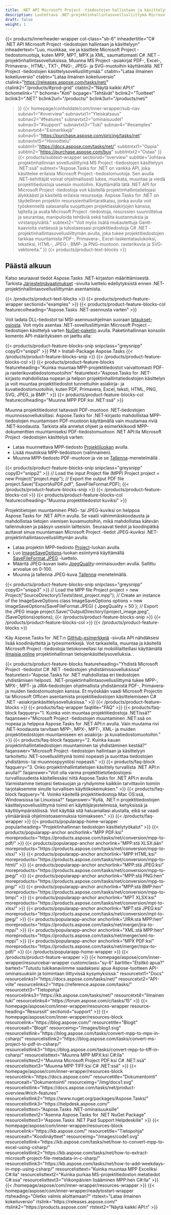 ```yaml
---
title: .NET API Microsoft Project -tiedostojen hallintaan ja käsittelyyn
description: Luotettava .NET-projektinhallintasovellusliittymä Microsoft Project -tiedostojen käsittelyyn. Luo, muunna ja käsittele MPP-, MPT- ja MPX-projektitiedostoja .NET-sovelluksissa.
draft: false
weight: 1
---
```

{{< products/innerheader-wrapper col-class="sb-6"
  inheadertitle="C# .NET API Microsoft Project -tiedostojen hallintaan ja käsittelyyn"
  inheadertext="Luo, muokkaa, vie ja käsittele Microsoft Project -tiedostomuotoja, kuten MPP, MPT, MPX ja XML, saumattomasti C# .NET -projektinhallintasovelluksissa. Muunna MS Project -asiakirjat PDF-, Excel-, Primavera-, HTML-, TXT-, PNG-, JPEG- ja SVG-muotoihin käyttämällä .NET Project -tiedostojen käsittelysovellusliittymää."
  ctabtn="Lataa ilmainen kokeiluversio"
  ctabtn="Lataa ilmainen kokeiluversio"
  ctalink="https://releases.aspose.com/tasks/net/"
  ctalink2="/products/#prod-grid"
  ctabtn2="Näytä kaikki API:t"
  bchomelink="/"
  bchome="Koti"
  bcpage="Tehtävät"
  bclink2="Tuotteet"
  bclink3=".NET"
  bclink2url="/products/"
  bclink3url="/products/net/"
  >}}
{{< homepage/conholdate/com/inner-wrapper/sub-nav 
subnav1="#overview"
subnavtxt1="Yleiskatsaus" 
subnav2="#features"
subnavtxt2="ominaisuudet" 
subnav3="#support"
subnavtxt3="Tuki" 
subnav4="#examples"
subnavtxt4="Esimerkkejä" 
subnav5="https://purchase.aspose.com/pricing/tasks/net"
subnavtxt5="Hinnoittelu" 
subbtn1="https://docs.aspose.com/tasks/net/"
subbtntxt1="Oppia"
subbtn2="https://purchase.aspose.com/buy"
subbtntxt2="Ostaa"
>}}
   {{< products/subtext-wrapper
   sectionid="overview"
   subtitle="Johtava projektinhallinnan sovellusliittymä MS Project -tiedostojen käsittelyyn .NET:ssä"
   subtext="Aspose.Tasks for .NET on vankka API, joka käsittelee erilaisia Microsoft Project -tiedostomuotoja. Sen avulla .NET-kehittäjät voivat ohjelmallisesti lukea, muokata, muuntaa ja viedä projektitiedostoja useisiin muotoihin. Käyttämällä tätä .NET API for Microsoft Project -tiedostoja voit käsitellä projektinhallintatietojasi älykkäästi ja käsitellä erilaisia resursseja. Aspose.Tasks for .NET on täydellinen projektin resurssienhallintaratkaisu, jonka avulla voit työskennellä salasanalla suojattujen projektiasiakirjojen kanssa, lajitella ja avata Microsoft Project -tiedostoja, resurssien suunnittelua ja seurantaa, manipuloida tehtäviä sekä hallita kustannuksia ja virstanpylväitä."
   subtext2="Voit myös lisätä mukautettuja Gantt-kaavioita vietäessä ja tulostaessasi projektitiedostoja C# .NET -projektinhallintasovellusliittymän avulla, joka tukee projektitiedostojen tarkkaa muuntamista PDF-, Primavera-, Excel-laskentataulukoiksi, tekstiksi, HTML-, JPEG-, BMP- ja PNG-muotoon. rasterikuvia ja SVG-vektoreita."
   >}} 
   {{< products/product-text-blocks >}}
   <h2>Päästä alkuun</h2>
   <p>Katso seuraavat tiedot Aspose.Tasks .NET-kirjaston määrittämisestä. Tarkista <a href="https://docs.aspose.com/tasks/net/system-requirements/">Järjestelmävaatimukset</a> -sivulta luettelo edellytyksistä ennen .NET-projektinhallintasovellusliittymän asentamista.</p>
   {{< /products/product-text-blocks >}}
{{< products/product-feature-wrapper
sectionid="examples"
>}}
{{< products/product-feature-blocks-col
featurecolheading="Aspose.Tasks .NET-asennusta varten"
>}}
<p>Voit ladata DLL-tiedostot tai MSI-asennusohjelman suoraan <a href="https://releases.aspose.com/tasks/net/">lataukset-osiosta</a>. Voit myös asentaa .NET-sovellusliittymän Microsoft Project -tiedostojen käsittelyä varten <a href="https://www.nuget.org/packages/Aspose.Tasks/">NuGet-paketin</a> avulla. Paketinhallinnan konsolin komento API-määritykseen on jaettu alla:</p>
{{< products/product-feature-blocks-snip
 snipclass="greysnipp"
 copyID="snipp1"
>}}
PM > Install-Package Aspose.Tasks
{{< /products/product-feature-blocks-snip >}}
{{< /products/product-feature-blocks-col >}}
{{< products/product-feature-blocks
 featureheading="Kuinka muuntaa MPP-projektitiedostot vaivattomasti PDF- ja rasterikuvatiedostomuotoihin"
 featuretext="Aspose.Tasks for .NET-kirjasto mahdollistaa nopean ja helpon projektinhallintatiedostojen käsittelyn ja voit muuntaa projektitiedostot tunnettuihin asiakirja- ja kuvatiedostomuotoihin, kuten PDF, Primavera, Excel, teksti, HTML, PNG, SVG, JPEG, ja BMP."
>}}
{{< products/product-feature-blocks-col
featurecolheading="Muunna MPP PDF:ksi .NET:ssä"
>}}
<p>Muunna projektitiedostot taitavasti PDF-muotoon .NET-tiedostojen muunnossovelluksillasi. Aspose.Tasks for .NET-kirjasto mahdollistaa MPP-tiedostojen muuntamisen PDF-muotoon käyttämällä vain muutamaa riviä .NET-koodausta. Tarkista alla annetut ohjeet ja esimerkkikoodi MPP-dokumenttien muuntamiseksi PDF-tiedostomuotoon .NET API:lla Microsoft Project -tiedostojen käsittelyä varten:</p>
<ul>
   <li>Lataa muunnettava MPP-tiedosto <a href="https://reference.aspose.com/tasks/net/aspose.tasks/project">Projektiluokan</a> avulla.</li>
   <li>Lisää muutoksia MPP-tiedostoon (valinnainen).</li>
   <li>Muunna MPP-tiedosto PDF-muotoon ja vie se <a href="https://reference.aspose.com/tasks/net/aspose.tasks/project/methods/save/index">Tallenna</a>-menetelmällä .</li>
</ul>
{{< products/product-feature-blocks-snip
 snipclass="greysnipp"
 copyID="snipp2"
>}}
// Load the input Project file (MPP)
Project project = new Project("project.mpp");
// Export the output PDF file
project.Save("ExportAsPDF.pdf", SaveFileFormat.PDF);
{{< /products/product-feature-blocks-snip >}}
{{< /products/product-feature-blocks-col >}}
{{< products/product-feature-blocks-col
featurecolheading="Muunna projektitiedostot kuviksi"
>}}
<p>Projektitietojen muuntaminen PNG- tai JPEG-kuviksi on helppoa Aspose.Tasks for .NET API:n avulla. Se vaatii vähimmäiskoodausta ja mahdollistaa tietojen viemisen kuvamuotoihin, mikä mahdollistaa kätevän tallennuksen ja pääsyn useisiin laitteisiin. Seuraavat tiedot ja koodinpätkä auttavat sinua muuntamaan Microsoft Project -tiedot JPEG-kuviksi .NET-projektinhallintasovellusliittymän avulla:</p>
<ul>
   <li>Lataa projektin MPP-tiedosto <a href="https://reference.aspose.com/tasks/net/aspose.tasks/project">Project</a>-luokan avulla.</li>
   <li>Luo <a href="https://reference.aspose.com/tasks/net/aspose.tasks.saving/imagesaveoptions">ImageSaveOptions</a>-luokan esiintymä käyttämällä <a href="https://reference.aspose.com/tasks/net/aspose.tasks.saving/savefileformat">SaveFileFormat.JPEG</a> -luettelo.</li>
   <li>Määritä JPEG-kuvan laatu <a href="https://reference.aspose.com/tasks/net/aspose.tasks.saving/imagesaveoptions/properties/jpegquality">JpegQuality</a>-ominaisuuden avulla. Sallittu arvoalue on 0-100.</li>
   <li>Muunna ja tallenna JPEG-kuva <a href="https://reference.aspose.com/tasks/net/aspose.tasks.project/save/methods/6">Tallenna</a>-menetelmällä.</li>
</ul>
{{< products/product-feature-blocks-snip
 snipclass="greysnipp"
 copyID="snipp3"
>}}
// Load the MPP file
Project project = new Project("SourceDirectory\\Tests\\test_project.mpp");
// Create an instance of the ImageSaveOptions class
ImageSaveOptions options = new ImageSaveOptions(SaveFileFormat.JPEG) { JpegQuality = 50 };
// Export the JPEG image
project.Save("OutputDirectory\\project_image.jpeg", (SaveOptions)options);
{{< /products/product-feature-blocks-snip >}}
{{< /products/product-feature-blocks-col >}}
{{< /products/product-feature-blocks >}}
   <p class="col-lg-12">Käy Aspose.Tasks for .NET:n <a href="https://github.com/aspose-tasks/Aspose.Tasks-for-.NET/tree/master/Examples">GitHub-esimerkkejä</a> -sivulla API nähdäksesi lisää koodinäytteitä ja työesimerkkejä. Voit tarkastella, muuntaa ja käsitellä Microsoft Project -tiedostoja tietokoneellasi tai mobiililaitteillasi käyttämällä <a href="https://products.aspose.app/tasks/family">ilmaisia online</a> projektinhallinnan tietojenkäsittelysovelluksia. .</p>
{{< products/product-feature-blocks
 featureheading="Yhdistä Microsoft Project -tiedostot C# .NET -tiedostojen yhdistämissovelluksissa"
 featuretext="Aspose.Tasks for .NET mahdollistaa eri tiedostojen yhdistämisen helposti. .NET-projektinhallintasovellusliittymä tukee MPP-, MPX-, MPT- ja JIRA-tiedostojen ohjelmallista yhdistämistä PDF-, Primavera- ja muiden tiedostomuotojen kanssa. Et myöskään vaadi Microsoft Projectin tai Microsoft Officen asentamista projektitiedostojen käsittelemiseen C# .NET -asiakirjankäsittelysovelluksissa."
>}}
   {{< /products/product-feature-blocks >}}
   {{< products/faq-wrapper
   faqtitle="FAQ"
>}}
   {{< products/faq-block
 faqquery="1. Kuinka voin muuntaa projektitiedostoja .NETissä?"
 faqanswer="Microsoft Project -tiedostojen muuntaminen .NET:ssä on nopeaa ja helppoa Aspose.Tasks for .NET API:n avulla. Vain muutama rivi .NET-koodausta tarvitaan MPP-, MPX-, MPT-, XML- ja muiden projektitiedostojen muuntamiseen eri asiakirja- ja kuvatiedostomuotoihin."
>}}
   {{< products/faq-block 
 faqquery="2. Kuinka kauan projektinhallintatiedostojen muuntaminen tai yhdistäminen kestää?"
 faqanswer="Microsoft Project -tiedostojen hallintaan ja käsittelyyn tarkoitettu .NET-sovellusliittymä toimii nopeasti ja suorittaa tiedostojen yhdistämis- tai muunnospyyntösi nopeasti."
>}}
   {{< products/faq-block
 faqquery="3. Onko projektinhallintatietojen käsittely turvallista .NET API:n avulla?"
 faqanswer="Voit olla varma projektitietotiedostojesi turvallisuudesta käsitellessäsi niitä Aspose.Tasks for .NET API:n avulla. Varmistamme tietojesi tietosuojan ja ryhdymme kaikkiin tarvittaviin toimiin tarjotaksemme sinulle turvallisen käyttökokemuksen."
>}}
   {{< products/faq-block
 faqquery="4. Voinko käsitellä projektitiedostoja Mac OS:ssä, Windowsissa tai Linuxissa?"
 faqanswer="Kyllä, .NET:n projektitiedostojen käsittelysovellusliittymä toimii eri käyttöjärjestelmissä, kehyksissä ja käyttöympäristöissä. Voit käyttää sitä haluamallasi alustalla, eikä se vaadi ylimääräisiä ohjelmistoasennuksia toimiakseen."
>}}
   {{< /products/faq-wrapper >}}
   {{< products/popularapp-home-wrapper
   popularheading="Projektinhallinnan tiedostojen käsittelytyökalut"
>}}
   {{< products/popularapp-anchor
 anchorlink="MPP PDF:ksi"
 moreproducts="https://products.aspose.com/tasks/net/conversion/mpp-to-pdf/"
>}} 
   {{< products/popularapp-anchor
 anchorlink="MPP:stä XLSX:ään"
 moreproducts="https://products.aspose.com/tasks/net/conversion/mpp-to-xlsx/"
>}} 
   {{< products/popularapp-anchor
 anchorlink="MPP HTML:ksi"
 moreproducts="https://products.aspose.com/tasks/net/conversion/mpp-to-html/"
>}} 
   {{< products/popularapp-anchor
 anchorlink="MPP:stä JPEG:ksi"
 moreproducts="https://products.aspose.com/tasks/net/conversion/mpp-to-jpeg/"
>}} 
   {{< products/popularapp-anchor
 anchorlink="MPP:stä PNG:hen"
 moreproducts="https://products.aspose.com/tasks/net/conversion/mpp-to-png/"
>}} 
   {{< products/popularapp-anchor
 anchorlink="MPP:stä BMP:hen"
 moreproducts="https://products.aspose.com/tasks/net/conversion/mpp-to-bmp/"
>}} 
   {{< products/popularapp-anchor
 anchorlink="MPT XLSX:ksi"
 moreproducts="https://products.aspose.com/tasks/net/conversion/mpt-to-xlsx/"
>}} 
   {{< products/popularapp-anchor
 anchorlink="MPT:stä JPEG:ksi"
 moreproducts="https://products.aspose.com/tasks/net/conversion/mpt-to-jpeg/"
>}} 
   {{< products/popularapp-anchor
 anchorlink="JIRA:sta MPP:hen"
 moreproducts="https://products.aspose.com/tasks/net/merger/jira-to-mpp/"
>}} 
   {{< products/popularapp-anchor
 anchorlink="XML:stä MPP:hen"
 moreproducts="https://products.aspose.com/tasks/net/merger/xml-to-mpp/"
>}} 
   {{< products/popularapp-anchor
 anchorlink="MPX PDF:ksi"
 moreproducts="https://products.aspose.com/tasks/net/merger/mpx-to-pdf/"
>}}  
   {{< /products/popularapp-home-wrapper >}}
   {{< /products/product-feature-wrapper >}}
{{< homepage/aspose/com/inner-wrapper/resourcebar-wrapper
customclass="sy-6"
bartitle="Etsitkö apua?"
bartext="Tutustu tukikanaviimme saadaksesi apua Aspose-tuotteen API-ominaisuuksiin ja toimintaan liittyvissä kysymyksissä."
resourcetxt1="Docs"
resourcelinks1="https://docs.aspose.com/tasks/net/"
resourcetxt2="API-viite"
resourcelinks2="https://reference.aspose.com/tasks/"
resourcetxt3="Tietopohja"
resourcelinks3="https://kb.aspose.com/tasks/net/"
resourcetxt4="Ilmainen tuki"
resourcelinks4="https://forum.aspose.com/c/tasks/15"
>}}
{{< homepage/aspose/com/inner-wrapper/resources-wrapper
resource-heading="Resurssit"
sectionid="support"
>}}
{{< homepage/aspose/com/inner-wrapper/resources-block
resourcelink="https://blog.aspose.com/"
resourcetitle="Blogit"
resourcealt="Blogit"
resourceimg="/images/blog1.svg"
resourcelistlink="https://blog.aspose.com/tasks/convert-mpp-to-mpx-in-csharp/"
resourcelistlink2="https://blog.aspose.com/tasks/convert-ms-project-to-pdf-in-csharp/"
resourcelistlink3="https://blog.aspose.com/tasks/convert-mpp-to-tiff-in-csharp/"
resourcelisttext="Muunna MPP MPX:ksi C#:lla"
resourcelisttext2="Muunna Microsoft Project PDF:ksi C# .NET:ssä"
resourcelisttext3="Muunna MPP TIFF:ksi C# .NET:ssä"
>}}
{{< homepage/aspose/com/inner-wrapper/resources-block
resourcelink="https://docs.aspose.com/"
resourcetitle="Dokumentointi"
resourcealt="Dokumentointi"
resourceimg="/img/docs1.svg"
resourcelistlink="https://docs.aspose.com/tasks/net/product-overview/#rich-features"
resourcelistlink2="https://www.nuget.org/packages/Aspose.Tasks/"
resourcelistlink3="https://helpdesk.aspose.com/"
resourcelisttext="Aspose.Tasks .NET-ominaisuuksille"
resourcelisttext2="Asenna Aspose.Tasks for .NET NuGet Package"
resourcelisttext3="Aspose.Tasks .NET Paid Support Helpdeskille"
>}}
{{< homepage/aspose/com/inner-wrapper/resources-block
resourcelink="https://kb.aspose.com/"
resourcetitle="Tietopohja"
resourcealt="Koodinäytteet"
resourceimg="/images/code1.svg"
resourcelistlink="https://kb.aspose.com/tasks/net/how-to-convert-mpp-to-excel-using-csharp/"
resourcelistlink2="https://kb.aspose.com/tasks/net/how-to-extract-microsoft-project-file-metadata-in-c-sharp/"
resourcelistlink3="https://kb.aspose.com/tasks/net/how-to-add-weekdays-in-mpp-using-csharp/"
resourcelisttext="Kuinka muuntaa MPP Exceliksi C#:lla"
resourcelisttext2="Kuinka purkaa MS-projektitiedoston metatiedot C#:ssa"
resourcelisttext3="Viikonpäivien lisääminen MPP:hen C#:lla"
>}}
{{< /homepage/aspose/com/inner-wrapper/resources-wrapper >}}
{{< homepage/aspose/com/inner-wrapper/readytostart-wrapper
rtsheading="Oletko valmis aloittamaan?"
rtstext="Lataa ilmainen kokeiluversio"
rtslink="https://releases.aspose.com/"
rtslink2="https://products.aspose.com"
rtstext2="Näytä kaikki API:t"
>}}
